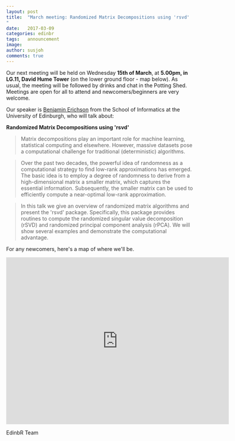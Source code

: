 ```yaml
---
layout: post
title:  "March meeting: Randomized Matrix Decompositions using 'rsvd'
"
date:   2017-03-09
categories: edinbr
tags:   announcement
image:
author: susjoh
comments: true
---
```


Our next meeting will be held on Wednesday **15th of March**, at **5.00pm, in LG.11, David Hume Tower** (on the lower ground floor - map below). As usual, the meeting will be followed by drinks and chat in the Potting Shed. Meetings are open for all to attend and newcomers/beginners are very welcome.

Our speaker is [Benjamin Erichson](https://github.com/Benli11) from the School of Informatics at the University of Edinburgh, who will talk about:

**Randomized Matrix Decompositions using 'rsvd'**

> Matrix decompositions play an important role for machine learning, statistical computing and elsewhere. However, massive datasets pose a computational challenge for traditional (deterministic) algorithms.

> Over the past two decades, the powerful idea of randomness as a computational strategy to find low-rank approximations has emerged. The basic idea is to employ a degree of randomness to derive from a high-dimensional matrix a smaller matrix, which captures the essential information. Subsequently, the smaller matrix can be used to efficiently compute a near-optimal low-rank approximation.

> In this talk we give an overview of randomized matrix algorithms and present the 'rsvd' package. Specifically, this package provides routines to compute the randomized singular value decomposition (rSVD) and randomized principal component analysis (rPCA). We will show several examples and demonstrate the computational advantage.

For any newcomers, here's a map of where we'll be.

<iframe src="https://www.google.com/maps/embed?pb=!1m14!1m8!1m3!1d939.4322782159774!2d-3.1868992813634778!3d55.9431477069392!3m2!1i1024!2i768!4f13.1!3m3!1m2!1s0x0%3A0x8b232656b3b16a57!2sDavid+Hume+Tower!5e0!3m2!1sen!2suk!4v1473937651228" width="600" height="450" frameborder="0" style="border:0" allowfullscreen></iframe>

EdinbR Team

